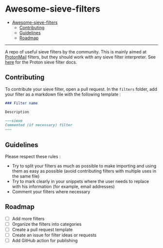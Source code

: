 Awesome-sieve-filters
===

<!--toc:start-->
- [Awesome-sieve-filters](#awesome-sieve-filters)
  - [Contributing](#contributing)
  - [Guidelines](#guidelines)
  - [Roadmap](#roadmap)
<!--toc:end-->

---

A repo of useful sieve filters by the community.
This is mainly aimed at [ProtonMail](https://mail.proton.me) filters,
but they should work with any sieve filter interpreter.
See [here](https://proton.me/support/sieve-advanced-custom-filters) for the Proton sieve filter docs.

## Contributing

To contribute your sieve filter, open a pull request. In the `filters` folder,
add your filter as a markdown file with the following template :

```markdown
### Filter name

Description

~~~sieve
Commented (if necessary) filter
~~~
```

## Guidelines

Please respect these rules :

- Try to split your filters as much as possible to make importing and using them as easy as possible (avoid contributing filters with multiple uses in the same file)
- Try to mark clearly in your snippets where the user needs to replace with his information (for example, email addresses)
- Comment your filters where necessary

## Roadmap

- [ ] Add more filters
- [ ] Organize the filters into categories
- [ ] Create a pull request template
- [ ] Create an issue for filter ideas or requests
- [ ] Add GitHub action for publishing

